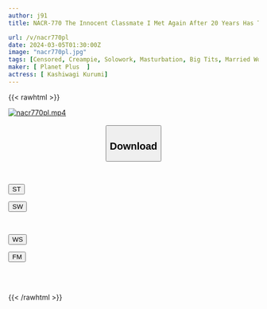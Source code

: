 ```yaml
---
author: j91
title: NACR-770 The Innocent Classmate I Met Again After 20 Years Has Transformed Into A Lewd Big-breasted Married Woman With A Naughty Body! Maria Nagai

url: /v/nacr770pl
date: 2024-03-05T01:30:00Z
image: "nacr770pl.jpg"
tags: [Censored, Creampie, Solowork, Masturbation, Big Tits, Married Woman, Shaved	]
maker: [ Planet Plus  ]
actress: [ Kashiwagi Kurumi]
---
```



{{< rawhtml >}}

<div class="video" data-videoid="bk4bzYKvgAuLWd">
    <a href="javascript:;">
        <img src="/v/nacr770pl/nacr770pl.jpg" width="WIDTH" height="HEIGHT" alt="nacr770pl.mp4" loading="lazy">
    </a>
</div>

<script type="text/javascript" src="https://j91.asia/asset/on-demand-st.js"></script>

<br>
  <link rel="stylesheet" href="https://j91.asia/asset/bs5.css">
  
  <center>
  <button class="btn btn-primary" type="button" data-bs-toggle="collapse" data-bs-target=".multi-collapse" aria-expanded="false" aria-controls="multiCollapseExample1 multiCollapseExample2"><h2>Download</h2></button></center>
</p>
<div class="row">
  <div class="col">
    <div class="collapse multi-collapse" id="multiCollapseExample1">
      <div class="card card-body">
	      	      <br>
<div class="buttons">  
<p><a href="https://streamtape.to/v/bk4bzYKvgAuLWd" target="_blank"><button class="btn-hover color-3"><i class="fa fa-download"></i> ST</button></a></p>
<p><a href="https://cdnwish.com/sijl1tt7ofn1" target="_blank"><button class="btn-hover color-2"><i class="fa fa-download"></i> SW</button></a></p></div>
    </div>
  </div>
</div>
  <div class="col">
    <div class="collapse multi-collapse" id="multiCollapseExample2">
      <div class="card card-body">
	      <br>
<div class="buttons">
<p><a href="https://wolfstream.tv/9f8qvlb161lk"><button class="btn-hover color-9"><i class="fa fa-download"></i> WS</button></a></p>
<p><a href="https://filemoon.sx/d/5ej22n4684y6"><button class="btn-hover color-8"><i class="fa fa-download"></i> FM</button></a></p></div>
<br><br>
      </div>
    </div>
  </div>
</div>

{{< /rawhtml >}}